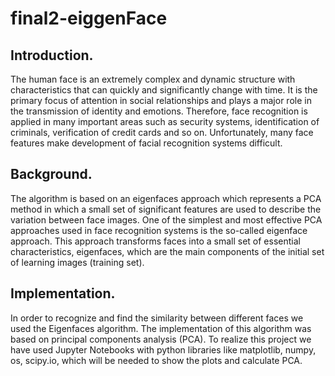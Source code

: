 # final2-eiggenFace

## Introduction.
The human face is an extremely complex and dynamic structure with characteristics that can quickly and significantly change with time. It is the primary focus of attention in social relationships and plays a major role in the transmission of identity and emotions. Therefore, face recognition is applied in many important areas such as security systems, identification of criminals, verification of credit cards and so on. Unfortunately, many face features make development of facial recognition systems difficult.

## Background. 
The algorithm is based on an eigenfaces approach which represents a PCA method in which a small set of significant features are used to describe the variation between face images. One of the simplest and most effective PCA approaches used in face recognition systems is the so-called eigenface approach. This approach transforms faces into a small set of essential characteristics, eigenfaces, which are the main components of the initial set of learning images (training set). 

## Implementation.
In order to recognize and find the similarity between different faces we used the Eigenfaces algorithm. The implementation of this algorithm was based on principal components analysis (PCA). To realize this project we have used Jupyter Notebooks with python libraries like matplotlib, numpy, os, scipy.io, which will be needed to show the plots and calculate PCA.
